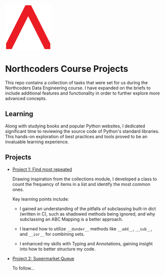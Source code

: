 <img alt='Northcoders Logo' src='Northcoders-Logo.png' style='width: 150px; height: 150px; margin: 0 auto;'>

# Northcoders Course Projects
This repo contains a collection of tasks that were set for us during the Northcoders Data Engineering course. I have expanded on the briefs to include additional features and functionality in order to further explore more advanced concepts.

## Learning
Along with studying books and popular Python websites, I dedicated significant time to reviewing the source code of Python's standard libraries. This hands-on exploration of best practices and tools proved to be an invaluable learning experience.

## Projects
- [Project 1: Find most repeated](countem/src/internals/_countem.py)

    Drawing inspiration from the collections module, I developed a class to count the frequency of items in a list and identify the most common ones.

    Key learning points include:

    - I gained an understanding of the pitfalls of subclassing built-in dict (written in C), such as shadowed methods being ignored, and why subclassing an ABC Mapping is a better approach.

    - I learned how to utilize `__dunder__` methods like `__add__`, `__sub__`, and `__ior__` for combining sets.

    - I enhanced my skills with Typing and Annotations, gaining insight into how to better structure my code.

- [Project 2: Supermarket Queue](heapify)

    To follow...
